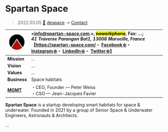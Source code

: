 # Spartan Space
> 2022.03.05 [🚀](../../../index/index.md) [despace](../index.md) → [Contact](../contact.md)

|[![](../f/contact/s/spartan_space_logo1_thumb.webp)](../f/contact/s/spartan_space_logo1.webp)|<info@spartan-space.com.>, <mark>noworkphone</mark>, Fax: …;<br> *41 Traverse Parangon Bat1, 13008 Marseille, France*<br> 【<https://spartan-space.com/>・ [Facebook ⎆](https://www.facebook.com/spartanspace)・ [Instagram ⎆](https://www.instagram.com/spartan__space/)・ [LinkedIn ⎆](https://www.linkedin.com/company/spartanspace)・ [Twitter ⎆](https://twitter.com/Spartan__space)】|
|:-|:-|
|**Mission**|…|
|**Vision**|…|
|**Values**|…|
|**Business**|Space habitats|
|**[MGMT](../mgmt.md)**|・CEO, Founder — Peter Weiss<br> ・CSO — Jean-Jacques Favier|

**Spartan Space** is a startup developing smart habitats for space & underwater. Founded in 2021 by a group of Senior Space & Underwater Engineers, Astronauts & Architects.

<p style="page-break-after:always"> </p>

…

